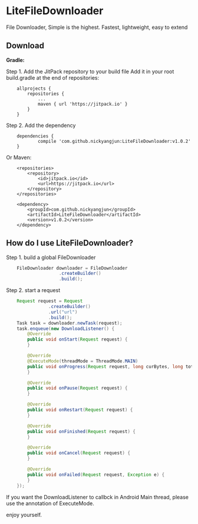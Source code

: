 # LiteFileDownloader
File Downloader,  Simple is the highest. Fastest, lightweight, easy to extend

## Download

**Gradle:**

Step 1. Add the JitPack repository to your build file Add it in your root build.gradle at the end of repositories:
```
    allprojects {
        repositories {
            ...
            maven { url 'https://jitpack.io' }
        }
    }
```

Step 2. Add the dependency
```
    dependencies {
            compile 'com.github.nickyangjun:LiteFileDownloader:v1.0.2'
    }
```

Or Maven:
```
    <repositories>
        <repository>
            <id>jitpack.io</id>
            <url>https://jitpack.io</url>
        </repository>
    </repositories>

    <dependency>
        <groupId>com.github.nickyangjun</groupId>
        <artifactId>LiteFileDownloader</artifactId>
        <version>v1.0.2</version>
    </dependency>
```

## How do I use LiteFileDownloader?

Step 1. build a global FileDownloader
```java
    FileDownloader downloader = FileDownloader
                    .createBuilder()
                    .build();

```

Step 2. start a request
```java
    Request request = Request
                .createBuilder()
                .url("url")
                .build();
    Task task = downloader.newTask(request);
    task.enqueue(new DownloadListener() {
        @Override
        public void onStart(Request request) {
        }

        @Override
        @ExecuteMode(threadMode = ThreadMode.MAIN)
        public void onProgress(Request request, long curBytes, long totalBytes){
        }

        @Override
        public void onPause(Request request) {
        }

        @Override
        public void onRestart(Request request) {
        }

        @Override
        public void onFinished(Request request) {
        }

        @Override
        public void onCancel(Request request) {
        }

        @Override
        public void onFailed(Request request, Exception e) {
        }
    });
```

If you want the DownloadListener to callbck in Android Main thread, please use the annotation of ExecuteMode.

enjoy yourself.
